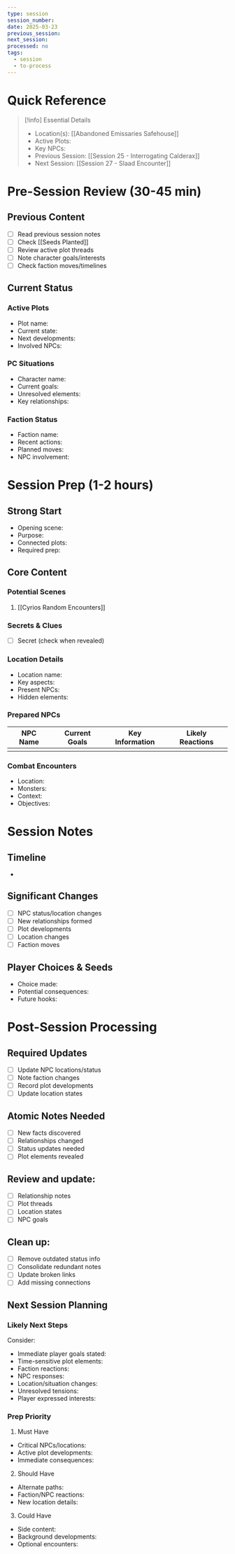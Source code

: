 ```yaml
---
type: session
session_number: 
date: 2025-03-23
previous_session: 
next_session:
processed: no
tags:
  - session
  - to-process
---
```

# Quick Reference
> [!info] Essential Details
> - Location(s): [[Abandoned Emissaries Safehouse]]
> - Active Plots: 
> - Key NPCs: 
> - Previous Session: [[Session 25 - Interrogating Calderax]]
> - Next Session: [[Session 27 - Slaad Encounter]]

# Pre-Session Review (30-45 min)
## Previous Content
- [ ] Read previous session notes
- [ ] Check [[Seeds Planted]]
- [ ] Review active plot threads
- [ ] Note character goals/interests
- [ ] Check faction moves/timelines

## Current Status
### Active Plots
- Plot name:
 - Current state:
 - Next developments:
 - Involved NPCs:

### PC Situations
- Character name:
 - Current goals:
 - Unresolved elements:
 - Key relationships:

### Faction Status
- Faction name:
 - Recent actions:
 - Planned moves:
 - NPC involvement:

# Session Prep (1-2 hours)
## Strong Start
- Opening scene: 
- Purpose:
- Connected plots:
- Required prep:

## Core Content
### Potential Scenes
1. [[Cyrios Random Encounters]]

### Secrets & Clues
- [ ] Secret (check when revealed)

### Location Details
- Location name:
 - Key aspects:
 - Present NPCs:
 - Hidden elements:

### Prepared NPCs

| NPC Name | Current Goals | Key Information | Likely Reactions |
| -------- | ------------- | --------------- | ---------------- |
|          |               |                 |                  |
### Combat Encounters
- Location:
- Monsters:
- Context:
- Objectives:

# Session Notes
## Timeline
- 

## Significant Changes
- [ ] NPC status/location changes
- [ ] New relationships formed
- [ ] Plot developments
- [ ] Location changes
- [ ] Faction moves

## Player Choices & Seeds
- Choice made:
- Potential consequences:
- Future hooks:

# Post-Session Processing
## Required Updates
- [ ] Update NPC locations/status
- [ ] Note faction changes
- [ ] Record plot developments
- [ ] Update location states

## Atomic Notes Needed
- [ ] New facts discovered
- [ ] Relationships changed
- [ ] Status updates needed
- [ ] Plot elements revealed

## Review and update:
- [ ] Relationship notes
- [ ] Plot threads
- [ ] Location states
- [ ] NPC goals

## Clean up:
- [ ] Remove outdated status info
- [ ] Consolidate redundant notes
- [ ] Update broken links
- [ ] Add missing connections

## Next Session Planning
### Likely Next Steps
Consider:
- Immediate player goals stated:
- Time-sensitive plot elements:
- Faction reactions:
- NPC responses:
- Location/situation changes:
- Unresolved tensions:
- Player expressed interests:

### Prep Priority
1. Must Have
  - Critical NPCs/locations:
  - Active plot developments:
  - Immediate consequences:

2. Should Have
  - Alternate paths:
  - Faction/NPC reactions:
  - New location details:

3. Could Have
  - Side content:
  - Background developments:
  - Optional encounters: